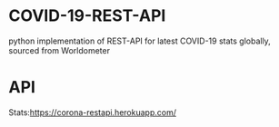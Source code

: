 # COVID-19-REST-API
python implementation of REST-API for latest COVID-19 stats globally, sourced from Worldometer
# API
Stats:https://corona-restapi.herokuapp.com/
